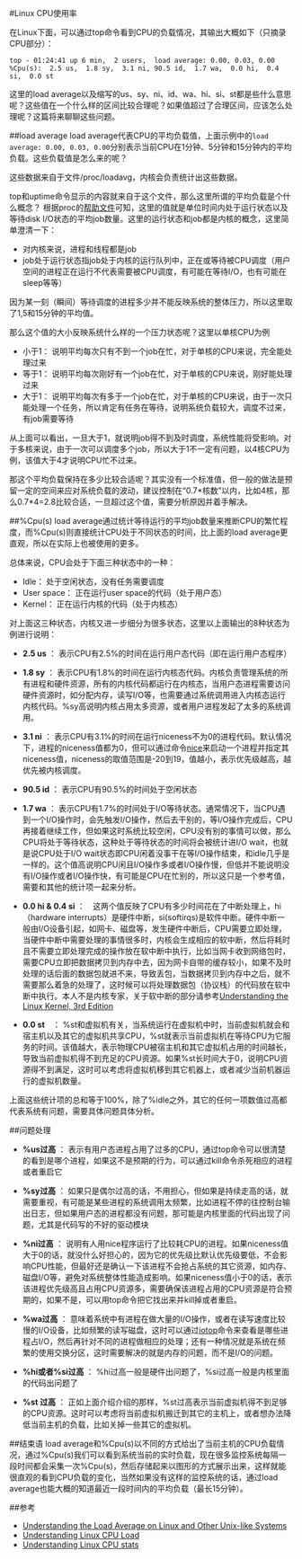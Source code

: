 #Linux CPU使用率


在Linux下面，可以通过top命令看到CPU的负载情况，其输出大概如下（只摘录CPU部分）：
```
top - 01:24:41 up 6 min,  2 users,  load average: 0.00, 0.03, 0.00
%Cpu(s):  2.5 us,  1.8 sy,  3.1 ni, 90.5 id,  1.7 wa,  0.0 hi,  0.4 si,  0.0 st
```

这里的load average以及缩写的us、sy、ni、id、wa、hi、si、st都是些什么意思呢？这些值在一个什么样的区间比较合理呢？如果值超过了合理区间，应该怎么处理呢？这篇将来聊聊这些问题。

##load average
load average代表CPU的平均负载值，上面示例中的```load average: 0.00, 0.03, 0.00```分别表示当前CPU在1分钟、5分钟和15分钟内的平均负载。这些负载值是怎么来的呢？

这些数据来自于文件/proc/loadavg，内核会负责统计出这些数据。

top和uptime命令显示的内容就来自于这个文件，那么这里所谓的平均负载是个什么概念？ 根据proc的[帮助文件](http://man7.org/linux/man-pages/man5/proc.5.html)可知，这里的值就是单位时间内处于运行状态以及等待disk I/O状态的平均job数量。这里的运行状态和job都是内核的概念，这里简单澄清一下：

* 对内核来说，进程和线程都是job
* job处于运行状态指job处于内核的运行队列中，正在或等待被CPU调度（用户空间的进程正在运行不代表需要被CPU调度，有可能在等待I/O，也有可能在sleep等等）

因为某一刻（瞬间）等待调度的进程多少并不能反映系统的整体压力，所以这里取了1,5和15分钟的平均值。

那么这个值的大小反映系统什么样的一个压力状态呢？这里以单核CPU为例

* 小于1： 说明平均每次只有不到一个job在忙，对于单核的CPU来说，完全能处理过来
* 等于1： 说明平均每次刚好有一个job在忙，对于单核的CPU来说，刚好能处理过来
* 大于1： 说明平均每次有多于一个job在忙，对于单核的CPU来说，由于一次只能处理一个任务，所以肯定有任务在等待，说明系统负载较大，调度不过来，有job需要等待

从上面可以看出，一旦大于1，就说明job得不到及时调度，系统性能将受影响。对于多核来说，由于一次可以调度多个job，所以大于1不一定有问题，以4核CPU为例，该值大于4才说明CPU忙不过来。

那这个平均负载保持在多少比较合适呢？其实没有一个标准值，但一般的做法是预留一定的空间来应对系统负载的波动，建议控制在“0.7\*核数”以内，比如4核，那么0.7\*4=2.8比较合适，一旦超过这个值，需要分析原因并着手解决。

##%Cpu(s)
load average通过统计等待运行的平均job数量来推断CPU的繁忙程度，而%Cpu(s)则直接统计CPU处于不同状态的时间，比上面的load average更直观，所以在实际上也被使用的更多。

总体来说，CPU会处于下面三种状态中的一种：

* Idle： 处于空闲状态，没有任务需要调度
* User space： 正在运行user space的代码（处于用户态）
* Kernel： 正在运行内核的代码（处于内核态）

对上面这三种状态，内核又进一步细分为很多状态，这里以上面输出的8种状态为例进行说明：

* **2.5 us** ： 表示CPU有2.5%的时间在运行用户态代码（即在运行用户态程序）

* **1.8 sy** ： 表示CPU有1.8%的时间在运行内核态代码。内核负责管理系统的所有进程和硬件资源，所有的内核代码都运行在内核态，当用户态进程需要访问硬件资源时，如分配内存，读写I/O等，也需要通过系统调用进入内核态运行内核代码。%sy高说明内核占用太多资源，或者用户进程发起了太多的系统调用。

* **3.1 ni** ： 表示CPU有3.1%的时间在运行niceness不为0的进程代码。默认情况下，进程的niceness值都为0，但可以通过命令[nice](http://man7.org/linux/man-pages/man1/nice.1.html)来启动一个进程并指定其niceness值，niceness的取值范围是-20到19，值越小，表示优先级越高，越优先被内核调度。

* **90.5 id** ： 表示CPU有90.5%的时间处于空闲状态

* **1.7 wa** ： 表示CPU有1.7%的时间处于I/O等待状态。通常情况下，当CPU遇到一个I/O操作时，会先触发I/O操作，然后去干别的，等I/O操作完成后，CPU再接着继续工作，但如果这时系统比较空闲，CPU没有别的事情可以做，那么CPU将处于等待状态，这种处于等待状态的时间将会被统计进I/O wait，也就是说CPU处于I/O wait状态即CPU闲着没事干在等I/O操作结束，和idle几乎是一样的。这个值高说明CPU闲且I/O操作多或者I/O操作慢，但低并不能说明没有I/O操作或者I/O操作快，有可能是CPU在忙别的，所以这只是一个参考值，需要和其他的统计项一起来分析。

* **0.0 hi & 0.4 si** ：　这两个值反映了CPU有多少时间花在了中断处理上，hi（hardware interrupts）是硬件中断，si(softirqs)是软件中断。硬件中断一般由I/O设备引起，如网卡、磁盘等，发生硬件中断后，CPU需要立即处理，当硬件中断中需要处理的事情很多时，内核会生成相应的软中断，然后将耗时且不需要立即处理完成的操作放在软中断中执行，比如当网卡收到网络包时，需要CPU立即把数据拷贝到内存中去，因为网卡自带的缓存较小，如果不及时处理的话后面的数据包就进不来，导致丢包，当数据拷贝到内存中之后，就不需要那么着急的处理了，这时候可以将处理数据包（协议栈）的代码放在软中断中执行。本人不是内核专家，关于软中断的部分请参考[Understanding the Linux Kernel, 3rd Edition](https://www.safaribooksonline.com/library/view/understanding-the-linux/0596005652/ch04s07.html)

* **0.0 st**　： %st和虚拟机有关，当系统运行在虚拟机中时，当前虚拟机就会和宿主机以及其它的虚拟机共享CPU，%st就表示当前虚拟机在等待CPU为它服务的时间。该值越大，表示物理CPU被宿主机和其它虚拟机占用的时间越长，导致当前虚拟机得不到充足的CPU资源。如果%st长时间大于0，说明CPU资源得不到满足，这时可以考虑将虚拟机移到其它机器上，或者减少当前机器运行的虚拟机数量。

上面这些统计项的总和等于100%，除了%idle之外，其它的任何一项数值过高都代表系统有问题，需要具体问题具体分析。

##问题处理

* **%us过高** ： 表示有用户态进程占用了过多的CPU，通过top命令可以很清楚的看到是哪个进程，如果这不是预期的行为，可以通过kill命令杀死相应的进程或者重启它

* **%sy过高** ： 如果只是偶尔过高的话，不用担心，但如果是持续走高的话，就需要重视，有可能是某些进程的系统调用太频繁，比如进程不停的往控制台输出日志，但如果用户态的进程都没有问题，那可能是内核里面的代码出现了问题，尤其是代码写的不好的驱动模块

* **%ni过高** ： 说明有人用nice程序运行了比较耗CPU的进程。如果niceness值大于0的话，就没什么好担心的，因为它的优先级比默认优先级要低，不会影响CPU性能，但最好还是确认一下该进程不会抢占系统的其它资源，如内存、磁盘I/O等，避免对系统整体性能造成影响。如果niceness值小于0的话，表示该进程优先级高且占用CPU资源多，需要确保该进程占用的CPU资源是符合预期的，如果不是，可以用top命令把它找出来并kill掉或者重启。

* **%wa过高** ： 意味着系统中有进程在做大量的I/O操作，或者在读写速度比较慢的I/O设备，比如频繁的读写磁盘，这时可以通过[iotop](http://guichaz.free.fr/iotop/)命令来查看是哪些进程占I/O，然后再针对不同的进程做相应的处理；还有一种情况就是系统在频繁的使用交换分区，这时需要解决的就是内存的问题，而不是I/O的问题。

* **%hi或者%si过高** ： %hi过高一般是硬件出问题了，%si过高一般是内核里面的代码出问题了

* **%st 过高** ： 正如上面介绍介绍的那样，%st过高表示当前虚拟机得不到足够的CPU资源。这时可以考虑将当前虚拟机搬迁到其它的主机上，或者想办法降低当前主机的负载，比如关掉一些其它的虚拟机。

##结束语
load average和%Cpu(s)以不同的方式给出了当前主机的CPU负载情况，通过%Cpu(s)我们可以看到系统当前的实时负载，现在很多监控系统每隔一段时间都会采集一次%Cpu(s)，然后存储起来以图形的方式展示出来，这样就能很直观的看到CPU负载的变化，当然如果没有这样的监控系统的话，通过load average也能大概的知道最近一段时间内的平均负载（最长15分钟）。

##参考
* [Understanding the Load Average on Linux and Other Unix-like Systems](http://www.howtogeek.com/194642/understanding-the-load-average-on-linux-and-other-unix-like-systems/)
* [Understanding Linux CPU Load](http://blog.scoutapp.com/articles/2009/07/31/understanding-load-averages)
* [Understanding Linux CPU stats](http://blog.scoutapp.com/articles/2015/02/24/understanding-linuxs-cpu-stats)